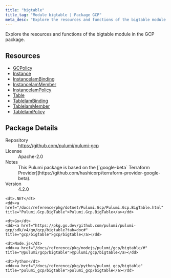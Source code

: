 ```yaml
---
title: "bigtable"
title_tag: "Module bigtable | Package GCP"
meta_desc: "Explore the resources and functions of the bigtable module in the GCP package."
---
```


<!-- WARNING: this file was generated by Pulumi Docs Generator. -->
<!-- Do not edit by hand unless you're certain you know what you are doing! -->

Explore the resources and functions of the bigtable module in the GCP package.

<h2 id="resources">Resources</h2>
<ul class="api">
    <li><a href="gcpolicy" title="GCPolicy"><span class="symbol resource"></span>GCPolicy</a></li>
    <li><a href="instance" title="Instance"><span class="symbol resource"></span>Instance</a></li>
    <li><a href="instanceiambinding" title="InstanceIamBinding"><span class="symbol resource"></span>InstanceIamBinding</a></li>
    <li><a href="instanceiammember" title="InstanceIamMember"><span class="symbol resource"></span>InstanceIamMember</a></li>
    <li><a href="instanceiampolicy" title="InstanceIamPolicy"><span class="symbol resource"></span>InstanceIamPolicy</a></li>
    <li><a href="table" title="Table"><span class="symbol resource"></span>Table</a></li>
    <li><a href="tableiambinding" title="TableIamBinding"><span class="symbol resource"></span>TableIamBinding</a></li>
    <li><a href="tableiammember" title="TableIamMember"><span class="symbol resource"></span>TableIamMember</a></li>
    <li><a href="tableiampolicy" title="TableIamPolicy"><span class="symbol resource"></span>TableIamPolicy</a></li>
</ul>

<h2 id="package-details">Package Details</h2>
<dl class="package-details">
	<dt>Repository</dt>
	<dd><a href="https://github.com/pulumi/pulumi-gcp">https://github.com/pulumi/pulumi-gcp</a></dd>
	<dt>License</dt>
	<dd>Apache-2.0</dd>
	<dt>Notes</dt>
	<dd>This Pulumi package is based on the [`google-beta` Terraform Provider](https://github.com/hashicorp/terraform-provider-google-beta).</dd>
	<dt>Version</dt>
	<dd>4.2.0</dd>
</dl>



<dl class="tabular">

    <dt>.NET</dt>
    <dd><a href="/docs/reference/pkg/dotnet/Pulumi.Gcp/Pulumi.Gcp.BigTable.html" title="Pulumi.Gcp.BigTable">Pulumi.Gcp.BigTable</a></dd>

    <dt>Go</dt>
    <dd><a href="https://pkg.go.dev/github.com/pulumi/pulumi-gcp/sdk/v4/go/gcp/bigtable?tab=doc#" title="gcp/bigtable">gcp/bigtable</a></dd>

    <dt>Node.js</dt>
    <dd><a href="/docs/reference/pkg/nodejs/pulumi/gcp/bigtable/#" title="@pulumi/gcp/bigtable">@pulumi/gcp/bigtable</a></dd>

    <dt>Python</dt>
    <dd><a href="/docs/reference/pkg/python/pulumi_gcp/bigtable" title="pulumi_gcp/bigtable">pulumi_gcp/bigtable</a></dd>

</dl>

